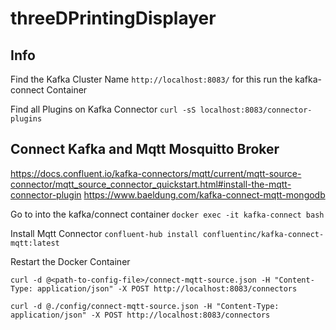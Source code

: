 # threeDPrintingDisplayer

## Info
Find the Kafka Cluster Name
`http://localhost:8083/`
for this run the kafka-connect Container

Find all Plugins on Kafka Connector
`curl -sS localhost:8083/connector-plugins`

## Connect Kafka and Mqtt Mosquitto Broker
https://docs.confluent.io/kafka-connectors/mqtt/current/mqtt-source-connector/mqtt_source_connector_quickstart.html#install-the-mqtt-connector-plugin
https://www.baeldung.com/kafka-connect-mqtt-mongodb

Go to into the kafka/connect container
`docker exec -it kafka-connect bash`

Install Mqtt Connector
`confluent-hub install confluentinc/kafka-connect-mqtt:latest`

Restart the Docker Container

`curl -d @<path-to-config-file>/connect-mqtt-source.json -H "Content-Type: application/json" -X POST http://localhost:8083/connectors`

`curl -d @./config/connect-mqtt-source.json -H "Content-Type: application/json" -X POST http://localhost:8083/connectors`
